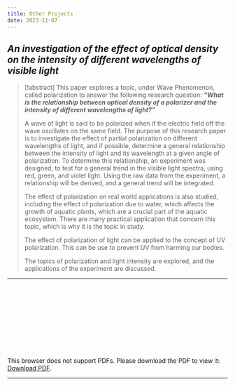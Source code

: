 ```yaml
---
title: Other Projects
date: 2023-11-07
---
```

## *An investigation of the effect of optical density on the intensity of different wavelengths of visible light* 

>[!abstract]
>This paper explores a topic, under Wave Phenomenon, called polarization to answer the following research question: ***“What is the relationship between optical density of a polarizer and the intensity of different wavelengths of light?”*** 
>
>A wave of light is said to be polarized when if the electric field off the wave oscillates on the same field. The purpose of this research paper is to investigate the effect of partial polarization on different wavelengths of light, and if possible, determine a general relationship between the intensity of light and its wavelength at a given angle of polarization. To determine this relationship, an experiment was designed, to test for a general trend in the visible light spectra, using red, green, and violet light. Using the raw data from the experiment, a relationship will be derived, and a general trend will be integrated. 
>
>The effect of polarization on real world applications is also studied, including the effect of polarization due to water, which affects the growth of aquatic plants, which are a crucial part of the aquatic ecosystem. There are many practical application that concern this topic, which is why it is the topic in study. 
>
>The effect of polarization of light can be applied to the concept of UV polarization. This can be use to prevent UV from harming our bodies. 
>
>The topics of polarization and light intensity are explored, and the applications of the experiment are discussed.

---

<object data="../assets/Other/Physics-EE.pdf" type="application/pdf" width="100%" height="500px">
    <embed src="../assets/Other/Physics-EE.pdf">
        <p>This browser does not support PDFs. Please download the PDF to view it: <a href="../assets/Other/Physics-EE.pdf">Download PDF</a>.</p>
    </embed>
</object>

---
